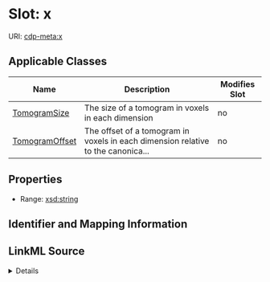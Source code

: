 

# Slot: x

URI: [cdp-meta:x](metadatax)



<!-- no inheritance hierarchy -->





## Applicable Classes

| Name | Description | Modifies Slot |
| --- | --- | --- |
| [TomogramSize](TomogramSize.md) | The size of a tomogram in voxels in each dimension |  no  |
| [TomogramOffset](TomogramOffset.md) | The offset of a tomogram in voxels in each dimension relative to the canonica... |  no  |







## Properties

* Range: [xsd:string](http://www.w3.org/2001/XMLSchema#string)





## Identifier and Mapping Information








## LinkML Source

<details>
```yaml
name: x
alias: x
domain_of:
- TomogramSize
- TomogramOffset
range: string

```
</details>